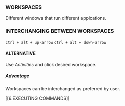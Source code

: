 ### WORKSPACES
Different windows that run different appications.

### INTERCHANGING BETWEEN WORKSPACES
`ctrl + alt + up-arrow`
`ctrl + alt + down-arrow`

#### ALTERNATIVE
Use *Activities* and click desired workspace.
##### Advantage
Workspaces can be interchanged as preferred by user.

[[6.EXECUTING COMMANDS]]
